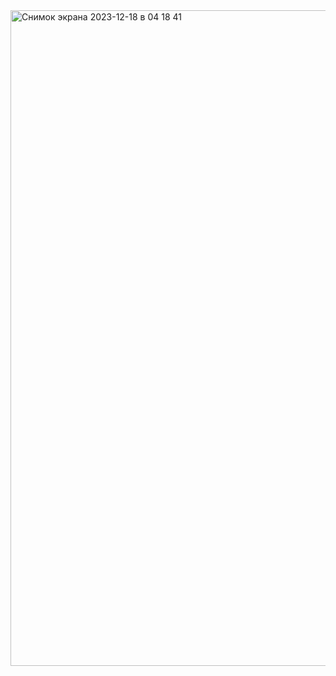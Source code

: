 <img width="1049" alt="Снимок экрана 2023-12-18 в 04 18 41" src="https://github.com/Moroz-max/Skillbox-M15/assets/29643984/b162b5d5-8503-4ddf-b823-72c901050825">
